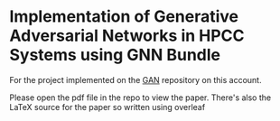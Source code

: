 # Implementation of Generative Adversarial Networks in HPCC Systems using GNN Bundle

For the project implemented on the [GAN](https://github.com/dragonfist453/GAN) repository on this account. 

Please open the pdf file in the repo to view the paper. There's also the LaTeX source for the paper so written using overleaf